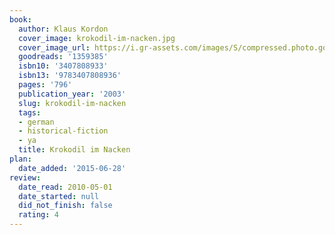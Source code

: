 ```yaml
---
book:
  author: Klaus Kordon
  cover_image: krokodil-im-nacken.jpg
  cover_image_url: https://i.gr-assets.com/images/S/compressed.photo.goodreads.com/books/1182976414l/1359385._SY475_.jpg
  goodreads: '1359385'
  isbn10: '3407808933'
  isbn13: '9783407808936'
  pages: '796'
  publication_year: '2003'
  slug: krokodil-im-nacken
  tags:
  - german
  - historical-fiction
  - ya
  title: Krokodil im Nacken
plan:
  date_added: '2015-06-28'
review:
  date_read: 2010-05-01
  date_started: null
  did_not_finish: false
  rating: 4
---
```

